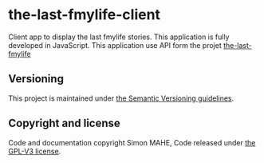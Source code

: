 # the-last-fmylife-client

Client app to display the last fmylife stories. This application is fully developed in JavaScript.
This application use API form the projet [the-last-fmylife](https://github.com/5im0n/the-last-fmylife)


## Versioning

This project is maintained under [the Semantic Versioning guidelines](http://semver.org/).



## Copyright and license

Code and documentation copyright Simon MAHE, Code released under [the GPL-V3 license](LICENSE).